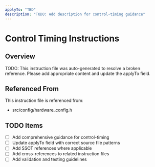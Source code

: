 ```yaml
---
applyTo: "TBD"
description: "TODO: Add description for control-timing guidance"
---
```


# Control Timing Instructions

## Overview
TODO: This instruction file was auto-generated to resolve a broken reference.
Please add appropriate content and update the applyTo field.

## Referenced From
This instruction file is referenced from:
- src/config/hardware_config.h

## TODO Items
- [ ] Add comprehensive guidance for control-timing
- [ ] Update applyTo field with correct source file patterns
- [ ] Add SSOT references where applicable
- [ ] Add cross-references to related instruction files
- [ ] Add validation and testing guidelines
